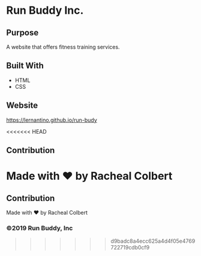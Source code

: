 # Run Buddy Inc.

## Purpose

A website that offers fitness training services.

## Built With

- HTML
- CSS

## Website

https://lernantino.github.io/run-budy

<<<<<<< HEAD
## Contribution

Made with ❤️ by Racheal Colbert
=======
## Contribution 
Made with ❤️ by Racheal Colbert 

### ©️2019 Run Buddy, Inc
>>>>>>> d9badc8a4ecc625a4d4f05e4769722719cdb0cf9
